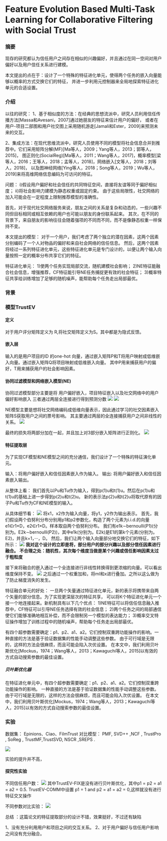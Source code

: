 # Feature Evolution Based Multi-Task Learning for Collaborative Filtering with Social Trust


### 摘要
现存的研究都认为信任用户之间存在相似的兴趣偏好，并且通过在同一空间对用户偏好以及用户信任关系进行建模。

本文提出的点在于：设计了一个特殊的特征进化单元，使得两个任务的嵌入向量能够以概率的方式交换它们的特征，
并进一步利用元控制器来全局地探索特征进化单元的合适设置。

### 介绍


以往的研究：
1、基于相似度的方法：在经典的思想流派中，研究人员利用信任传播方法[Massa和Avesani，2007]通过她朋友的特征来估计用户的偏好，
或者在用户-项目二部图和用户社交图上采用随机游走[Jamali和Ester，2009]来预测未来的交互。

2、集成方法：在现代思维流派中，研究人员使用不同的模型将社会信息合并到推荐中。它们采用矩阵分解(MF)[Ma等人，2009；Yang等人，2013；郭等人，2015]，
图正则化(SocialReg)[Ma等人，2011；Wang等人，2017]，概率模型[梁等人，2016；王等人，2018；孟等人，2018]，网络嵌入[文等人，2018；刘等人，2018]，
以及图神经网络[Ying等人，2018；Song等人，2019；Wu等人，2019]来将高维网络信息编码为可访问的特征。


问题：
i)假设用户偏好和社会信任的共同特征空间，直接将友谊等同于偏好相似度；
ii)将社会影响力建模为静态权重或固定约束。
由于这些局限性，社交网络的加入可能会在一定程度上限制推荐模型的准确性。

首先，对于现代社交网络服务来说，朋友之间的关系是复杂和动态的，一些兴趣不同但目标相同或相互依赖的用户也可能以朋友的身份联系起来。
其次，在不同的背景下，来自朋友的影响往往会随着强项的不同而不同，而不是像静态权重一样保持不变。


本文提出的模型：
对于一个用户，我们考虑了两个独立的潜在因素，这两个因素分别编码了一个人对物品的偏好和来自社会网络的信任信息。
然后，这两个因素将经过一系列特征进化单元，这些特征进化单元是专门设计的，以便让两个输入向量按照一定的概率分布共享它们的特征。

特征进化单元：
1)使两个任务实现局部交流，随机建模社会影响；
2)NE特征能融合社会信息，增强推荐，CF特征能引导NE任务捕捉更有效的社会特征；
3)概率特征共享给训练增加了足够的随机噪声，能帮助每个任务走出局部最优。


### 背景

### 模型TrustEV
#### 定义
对于用户评分矩阵定义为  R,将社交矩阵定义为S。其中都是为隐式反馈。

#### 嵌入层
输入的是用户项目的ID 的one-hot 向量，通过嵌入矩阵P和T将用户映射成低维嵌入向量。通过嵌入矩阵Q将项目映射成低维嵌入向量。
其中P用来捕获用户的偏好，T用来捕获用户的社会影响因素。

#### 协同过滤模型和网络嵌入模型(NE)
协同过滤模型部分主要是将  用户偏好嵌入，项目特征嵌入以及社交网络中的用户偏好影响嵌入 三者通过两层全连接进行得到预测分数
![](Readme_files/1.jpg)
![](Readme_files/2.jpg)

NE模型主要是想将社交网络编码成低维向量表示，因此通过学习的社交因素嵌入矩阵S获取用户之间的票号影响。
其主要通过两层的全连接捕获用户之间非线性的关系。
![](Readme_files/3.jpg)

最终的损失将两部分加在一起，并且加上对3部分嵌入矩阵进行正则化。
![](Readme_files/4.jpg)

#### 特征提取层
为了实现CF模型和NE模型之间的充分通信，我们设计了一个特殊的特征演化单元。

输入：将用户偏好嵌入和信任因素嵌入作为输入。
输出: 将用户偏好嵌入和信任因素嵌入输出。

从整体上看：
我们首先以Pu和Tu作为输入，得到p(1)u和t(1)u。然后在p(1)u和t(1)u的基础上进一步得到p(2)u和t(2)u。
新的表示法p(2)u和t(2)u将取代原有的因子Pu和Tu作为CF和NE模型的输入。

从具体细节看：
![](Readme_files/5.jpg)
将x1，x2作为输入向量，将y1，y2作为输出表示。
首先，我们假设两个伯努利分布分别用p1和p2参数化，构造了两个元素为i.i.d.的向量e1∈r1×D，e2∈r1×D。样本取自两个伯努利分布。
我们有e1k∼bernoulli(P1)(分别为。E2k∼bernoulli(P2))，其中e1k(分别为。E2k)是E1的第k个元素(分别为。E2)，并且k=1，···，D。
然后，我们让两个输入向量部分地交换它们的特征，如下所示：
![](Readme_files/6.jpg)
**我对这个设计的立即是将，部分用户的部分兴趣以及部分信任因素进行融合。**
**不合理之处：随机性，其次每个维度当做是某个兴趣或信任影响因素太过于粗粒度**

接下来将融合的嵌入通过一个全连接进行非线性转换得到更浓缩的向量。可以看出维度保持不变。
![](Readme_files/7.jpg)
之后通过一个权重加和，将ml和x进行叠加。之所以这么做为了防止梯度消失的发生。

特征融合单元的好处：
一旦两个矢量通过特征进化单元，新的表示将携带来自两个矢量的部分信息。为了实现更深层次的特征共享，
可以将K个特征进化单元一个接一个地连接起来。新机制具有以下几个优点：
1)NE特征可以将信任信息融入推荐中，CF特征可以引导NE任务选择有效的社会信息；
2)两个任务之间的局部通信使它们能够准确地相互补偿，而不会限制另一个模型的表达能力；
3)概率交叉特征操作增加了训练过程中的随机噪声，帮助每个任务走出局部最优。



有四个超参数需要确定：p1、p2、a1、a2。它们控制双重跨功能操作的影响。一种直接的方法是基于验证数据集的性能手动调整这些参数。
由于可行域是无限的，这样的方法会很麻烦，而且可能会陷入次优设置。
在本文中，我们利用贝叶斯优化[Mockus，1974；Wang等人，2013；Kawaguchi等人，2015]以有效的方式自动搜索参数的最佳设置。

##### 贝叶斯优化器
在特征进化单元中，有四个超参数需要确定：p1、p2、a1、a2。它们控制双重跨功能操作的影响。
一种直接的方法是基于验证数据集的性能手动调整这些参数。由于可行域是无限的，这样的方法会很麻烦，而且可能会陷入次优设置。
在本文中，我们利用贝叶斯优化[Mockus，1974；Wang等人，2013；Kawaguchi等人，2015]以有效的方式自动搜索参数的最佳设置。

### 实验

数据集：
Epinions、Ciao、FilmTrust
对比模型：
PMF, SVD++ ,NCF , TrustPro , SoReg , TrustMF,TrustSVD, NSCR ,SREPS .

![](Readme_files/8.jpg)

实验的提升并不高，

#### 探究性实验
不同信任用户数：
![](Readme_files/9.jpg)
其中TrustEV-FIX是没有进行贝叶斯优化，其中p1 = p2 = a1 = a2 = 0.5.
TrustEV-COMM中设置 p1 = 1 and p2 = a1 = a2 = 0,这样就没有进行特征交叉操作

不同参数对比实验：
![](Readme_files/10.jpg)


总结 ：这篇论文的特征提取部分的设计不错，效果挺好，不过还有缺陷

1、没有充分利用用户和项目之间的交互关系。
2、对于用户偏好与信任用户影响之间没有充分融合。